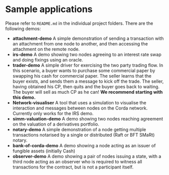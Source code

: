 # Sample applications

Please refer to `README.md` in the individual project folders.  There are the following demos:

* **attachment-demo** A simple demonstration of sending a transaction with an attachment from one node to another, and then accessing the attachment on the remote node.
* **irs-demo** A demo showing two nodes agreeing to an interest rate swap and doing fixings using an oracle.
* **trader-demo** A simple driver for exercising the two party trading flow. In this scenario, a buyer wants to purchase some commercial paper by swapping his cash for commercial paper. The seller learns that the buyer exists, and sends them a message to kick off the trade. The seller, having obtained his CP, then quits and the buyer goes back to waiting. The buyer will sell as much CP as he can! **We recommend starting with this demo.**
* **Network-visualiser** A tool that uses a simulation to visualise the interaction and messages between nodes on the Corda network. Currently only works for the IRS demo.
* **simm-valuation-demo** A demo showing two nodes reaching agreement on the valuation of a derivatives portfolio.
* **notary-demo** A simple demonstration of a node getting multiple transactions notarised by a single or distributed (Raft or BFT SMaRt) notary.
* **bank-of-corda-demo** A demo showing a node acting as an issuer of fungible assets (initially Cash)
* **observer-demo** A demo showing a pair of nodes issuing a state, with a third node acting as an observer who is required to witness all transactions for the contract, but is not a participant itself.